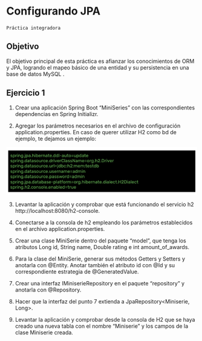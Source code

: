 # Configurando JPA
    Práctica integradora
## Objetivo
El objetivo principal de esta práctica es afianzar los conocimientos de ORM y JPA, logrando el mapeo básico de una entidad y su persistencia en una base de datos MySQL .

## Ejercicio 1

1. Crear una aplicación Spring Boot “MiniSeries” con las correspondientes dependencias en Spring
   Initializr.

2. Agregar los parámetros necesarios en el archivo de configuración application.properties. En caso de 
   querer utilizar H2 como bd de ejemplo, te dejamos un  ejemplo:

![application.properties.png](https://github.com/extjotabell/wave23-practicas/blob/limpio_andres/9.%20%20implementacion%20de%20bases%20de%20datos/miniSeries/img/application.properties.png)

3. Levantar la aplicación y comprobar que está funcionando el servicio h2 http://localhost:8080/h2-console.

4. Conectarse a la consola de h2 empleando los parámetros establecidos en el archivo application.properties.

5. Crear una clase MiniSerie dentro del paquete “model”, que tenga los atributos Long id, String name,
   Double rating e int amount_of_awards.

6. Para la clase del MiniSerie, generar sus métodos Getters y Setters y anotarla con @Entity. Anotar 
   también el atributo id con @Id y su correspondiente estrategia de @GeneratedValue.

7. Crear una interfaz IMiniserieRepository en el paquete “repository” y anotarla con @Repository.

8. Hacer que la interfaz del punto 7 extienda a JpaRepository<Miniserie, Long>.

9. Levantar la aplicación y comprobar desde la consola de H2 que se haya creado una nueva tabla con el
   nombre “Miniserie” y los campos de la clase Miniserie creada.
